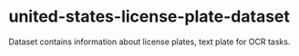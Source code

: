 # united-states-license-plate-dataset
Dataset contains information about license plates, text plate for OCR tasks.
